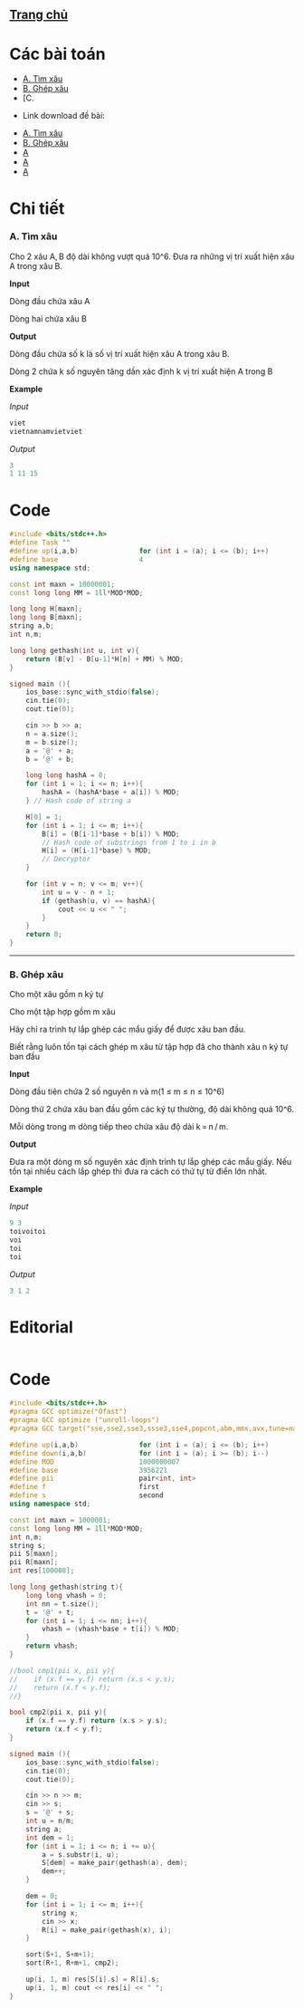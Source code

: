 ## [Trang chủ](https://ppap-1264589.github.io/interesting-solution)

# Các bài toán
- [A. Tìm xâu](#id-sectionA)
- [B. Ghép xâu](#id-sectionB)
- [C. 
* Link download đề bài:
- [A. Tìm xâu](https://github.com/ppap-1264589/Hashing/files/6961866/A-Hash.pdf)
- [B. Ghép xâu](https://github.com/ppap-1264589/Hashing/files/7251329/B-Hash.pdf)
- [A](https://github.com/ppap-1264589/Hashing/files/6961866/A-Hash.pdf)
- [A](https://github.com/ppap-1264589/Hashing/files/6961866/A-Hash.pdf)
- [A](https://github.com/ppap-1264589/Hashing/files/6961866/A-Hash.pdf)

# Chi tiết

<div id='id-sectionA'/>

### A. Tìm xâu

Cho 2 xâu A, B độ dài không vượt quá 10^6. Đưa ra những vị trí xuất hiện xâu A trong xâu B.

**Input**

Dòng đầu chứa xâu A

Dòng hai chứa xâu B

**Output**

Dòng đầu chứa số k là số vị trí xuất hiện xâu A trong xâu B.

Dòng 2 chứa k số nguyên tăng dần xác định k vị trí xuất hiện A trong B

**Example**

*Input*
```C++
viet
vietnamnamvietviet
```

*Output*
```c++
3
1 11 15
```

# Code
```c++
#include <bits/stdc++.h>
#define Task ""
#define up(i,a,b)               for (int i = (a); i <= (b); i++)
#define base                    4
using namespace std;

const int maxn = 10000001;
const long long MM = 1ll*MOD*MOD;

long long H[maxn];
long long B[maxn];
string a,b;
int n,m;

long long gethash(int u, int v){
    return (B[v] - B[u-1]*H[n] + MM) % MOD;
}

signed main (){
    ios_base::sync_with_stdio(false);
    cin.tie(0);
    cout.tie(0);

    cin >> b >> a;
    n = a.size();
    m = b.size();
    a = '@' + a;
    b = '@' + b;

    long long hashA = 0;
    for (int i = 1; i <= n; i++){
        hashA = (hashA*base + a[i]) % MOD;
    } // Hash code of string a

    H[0] = 1;
    for (int i = 1; i <= m; i++){
        B[i] = (B[i-1]*base + b[i]) % MOD;
        // Hash code of substrings from 1 to i in b
        H[i] = (H[i-1]*base) % MOD;
        // Decryptor
    }

    for (int v = n; v <= m; v++){
        int u = v - n + 1;
        if (gethash(u, v) == hashA){
            cout << u << " ";
        }
    }
    return 0;
}
```
-----------------------

### B. Ghép xâu

Cho một xâu gồm n ký tự

Cho một tập hợp gồm m xâu 

Hãy chỉ ra trình tự lắp ghép các mẩu giấy để được xâu ban đầu.

Biết rằng luôn tồn tại cách ghép m xâu từ tập hợp đã cho thành xâu n ký tự ban đầu

**Input**

Dòng đầu tiên chứa 2 số nguyên n và m(1 ≤ m ≤ n ≤ 10^6) 

Dòng thứ 2 chứa xâu ban đầu gồm các ký tự thường, độ dài không quá 10^6. 

Mỗi dòng trong m dòng tiếp theo chứa xâu độ dài k = n / m.

**Output**

Đưa ra một dòng m số nguyên xác định trình tự lắp ghép các mẩu giấy. Nếu tồn tại nhiều cách lắp
ghép thì đưa ra cách có thứ tự từ điển lớn nhất.

**Example**

*Input*
```c++
9 3
toivoitoi
voi
toi
toi
```

*Output*
```c++
3 1 2
```

# Editorial
```c++

```

# Code
```c++
#include <bits/stdc++.h>
#pragma GCC optimize("Ofast")
#pragma GCC optimize ("unroll-loops")
#pragma GCC target("sse,sse2,sse3,ssse3,sse4,popcnt,abm,mmx,avx,tune=native")

#define up(i,a,b)               for (int i = (a); i <= (b); i++)
#define down(i,a,b)             for (int i = (a); i >= (b); i--)
#define MOD                     1000000007
#define base                    3956221
#define pii                     pair<int, int>
#define f                       first
#define s                       second
using namespace std;

const int maxn = 1000001;
const long long MM = 1ll*MOD*MOD;
int n,m;
string s;
pii S[maxn];
pii R[maxn];
int res[100008];

long long gethash(string t){
    long long vhash = 0;
    int nn = t.size();
    t = '@' + t;
    for (int i = 1; i <= nn; i++){
        vhash = (vhash*base + t[i]) % MOD;
    }
    return vhash;
}

//bool cmp1(pii x, pii y){
//    if (x.f == y.f) return (x.s < y.s);
//    return (x.f < y.f);
//}

bool cmp2(pii x, pii y){
    if (x.f == y.f) return (x.s > y.s);
    return (x.f < y.f);
}

signed main (){
    ios_base::sync_with_stdio(false);
    cin.tie(0);
    cout.tie(0);

    cin >> n >> m;
    cin >> s;
    s = '@' + s;
    int u = n/m;
    string a;
    int dem = 1;
    for (int i = 1; i <= n; i += u){
        a = s.substr(i, u);
        S[dem] = make_pair(gethash(a), dem);
        dem++;
    }

    dem = 0;
    for (int i = 1; i <= m; i++){
        string x;
        cin >> x;
        R[i] = make_pair(gethash(x), i);
    }

    sort(S+1, S+m+1);
    sort(R+1, R+m+1, cmp2);

    up(i, 1, m) res[S[i].s] = R[i].s;
    up(i, 1, m) cout << res[i] << " ";
}
```
